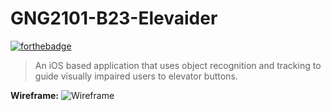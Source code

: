 # GNG2101-B23-Elevaider

[![forthebadge](https://forthebadge.com/images/badges/made-with-swift.svg)](https://forthebadge.com)

> An iOS based application that uses object recognition and tracking to guide visually impaired users to elevator buttons.

**Wireframe:**
![Wireframe](https://github.com/thuyvi-le/GNG2101/blob/main/Image/wireframe.png?raw=true)
